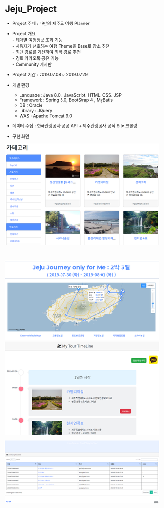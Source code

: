 # Jeju_Project

+ Project 주제 : 나만의 제주도 여행 Planner

+ Project 개요 <br/>
        - 테마별 여행정보 조회 기능 <br/>
        - 사용자가 선호하는 여행 Theme을 Base로 장소 추천<br/>
        - 최단 경로를 계산하여 최적 경로 추천<br/>
        - 경로 카카오톡 공유 기능<br/>
        - Community 게시판<br/>
        
        

+ Project 기간 : 2019.07.08 ~ 2019.07.29

+ 개발 환경 
    - Language : Java 8.0 , JavaScript, HTML, CSS, JSP <br/>
    - Framework : Spring 3.0, BootStrap 4 , MyBatis <br/>
    - DB : Oracle <br/>
    - Library : JQuery <br/>
    - WAS : Apache Tomcat 9.0 <br/>
    
+ 데이터 수집 :  한국관광공사 공공 API + 제주관광공사 공식 Site 크롤링

+ 구현 화면 


![category](./img/category_Det.png)

<br/>

![path](./img/path.png)
![schedule](./img/schedule.png)

![community](./img/community.png)



